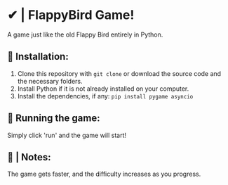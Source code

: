 # ✔ | FlappyBird Game!

A game just like the old Flappy Bird entirely in Python.

## 🔧 Installation:

1. Clone this repository with `git clone` or download the source code and the necessary folders.
2. Install Python if it is not already installed on your computer.
3. Install the dependencies, if any: `pip install pygame asyncio`

## 🚀 Running the game:

Simply click 'run' and the game will start!

## 🧨 | Notes:

The game gets faster, and the difficulty increases as you progress.
